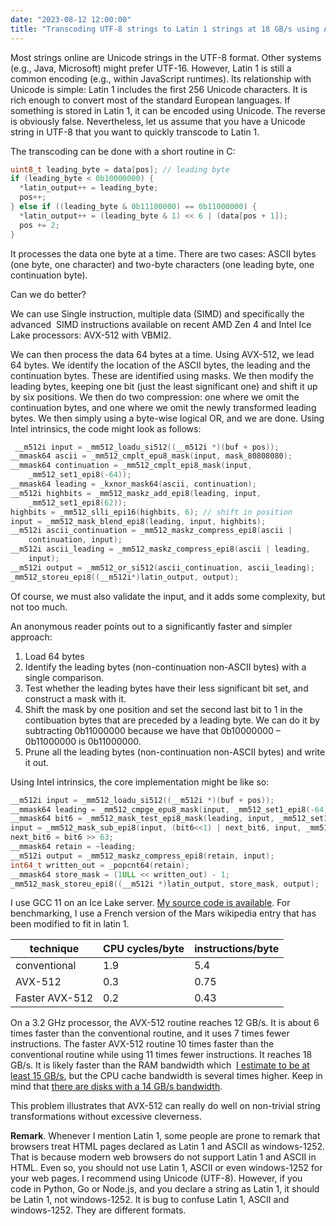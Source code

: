 ```yaml
---
date: "2023-08-12 12:00:00"
title: "Transcoding UTF-8 strings to Latin 1 strings at 18 GB/s using AVX-512"
---
```




Most strings online are Unicode strings in the UTF-8 format. Other systems (e.g., Java, Microsoft) might prefer UTF-16. However, Latin 1 is still a common encoding (e.g., within JavaScript runtimes). Its relationship with Unicode is simple: Latin 1 includes the first 256 Unicode characters. It is rich enough to convert most of the standard European languages. If something is stored in Latin 1, it can be encoded using Unicode. The reverse is obviously false. Nevertheless, let us assume that you have a Unicode string in UTF-8 that you want to quickly transcode to Latin 1.

The transcoding can be done with a short routine in C:
```C
uint8_t leading_byte = data[pos]; // leading byte
if (leading_byte < 0b10000000) {
  *latin_output++ = leading_byte;
  pos++;
} else if ((leading_byte & 0b11100000) == 0b11000000) {
  *latin_output++ = (leading_byte & 1) << 6 | (data[pos + 1]);
  pos += 2;
}
```


It processes the data one byte at a time. There are two cases: ASCII bytes (one byte, one character) and two-byte characters (one leading byte, one continuation byte).

Can we do better?

We can use Single instruction, multiple data (SIMD) and specifically the advanced  SIMD instructions available on recent AMD Zen 4 and Intel Ice Lake processors: AVX-512 with VBMI2.

We can then process the data 64 bytes at a time. Using AVX-512, we lead 64 bytes. We identify the location of the ASCII bytes, the leading and the continuation bytes. These are identified using masks. We then modify the leading bytes, keeping one bit (just the least significant one) and shift it up by six positions. We then do two compression: one where we omit the continuation bytes, and one where we omit the newly transformed leading bytes. We then simply using a byte-wise logical OR, and we are done. Using Intel intrinsics, the code might look as follows:
```C
 __m512i input = _mm512_loadu_si512((__m512i *)(buf + pos));
__mmask64 ascii = _mm512_cmplt_epu8_mask(input, mask_80808080);
__mmask64 continuation = _mm512_cmplt_epi8_mask(input,
    _mm512_set1_epi8(-64));
__mmask64 leading = _kxnor_mask64(ascii, continuation);
__m512i highbits = _mm512_maskz_add_epi8(leading, input,
    _mm512_set1_epi8(62));
highbits = _mm512_slli_epi16(highbits, 6); // shift in position
input = _mm512_mask_blend_epi8(leading, input, highbits);
__m512i ascii_continuation = _mm512_maskz_compress_epi8(ascii | 
    continuation, input);
__m512i ascii_leading = _mm512_maskz_compress_epi8(ascii | leading,
    input);
__m512i output = _mm512_or_si512(ascii_continuation, ascii_leading);
_mm512_storeu_epi8((__m512i*)latin_output, output);

```


Of course, we must also validate the input, and it adds some complexity, but not too much.

An anonymous reader points out to a significantly faster and simpler approach:

1. Load 64 bytes
1. Identify the leading bytes (non-continuation non-ASCII bytes) with a single comparison.
1. Test whether the leading bytes have their less significant bit set, and construct a mask with it.
1. Shift the mask by one position and set the second last bit to 1 in the contibuation bytes that are preceded by a leading byte. We can do it by subtracting 0b11000000 because we have that 0b10000000 &#8211; 0b11000000 is 0b11000000.
1. Prune all the leading bytes (non-continuation non-ASCII bytes) and write it out.


Using Intel intrinsics, the core implementation might be like so:
```C
__m512i input = _mm512_loadu_si512((__m512i *)(buf + pos));
__mmask64 leading = _mm512_cmpge_epu8_mask(input, _mm512_set1_epi8(-64));
__mmask64 bit6 = _mm512_mask_test_epi8_mask(leading, input, _mm512_set1_epi8(1));
input = _mm512_mask_sub_epi8(input, (bit6<<1) | next_bit6, input, _mm512_set1_epi8(-64));
next_bit6 = bit6 >> 63;
__mmask64 retain = ~leading;
__m512i output = _mm512_maskz_compress_epi8(retain, input);
int64_t written_out = _popcnt64(retain);
__mmask64 store_mask = (1ULL << written_out) - 1;
_mm512_mask_storeu_epi8((__m512i *)latin_output, store_mask, output);

```


I use GCC 11 on an Ice Lake server. [My source code is available](https://github.com/lemire/Code-used-on-Daniel-Lemire-s-blog/tree/master/2023/08/11). For benchmarking, I use a French version of the Mars wikipedia entry that has been modified to fit in latin 1.

technique                |CPU cycles/byte          |instructions/byte        |
-------------------------|-------------------------|-------------------------|
conventional             |1.9                      |5.4                      |
AVX-512                  |0.3                      |0.75                     |
Faster AVX-512           |0.2                      |0.43                     |


On a 3.2 GHz processor, the AVX-512 routine reaches 12 GB/s. It is about 6 times faster than the conventional routine, and it uses 7 times fewer instructions. The faster AVX-512 routine 10 times faster than the conventional routine while using 11 times fewer instructions. It reaches 18 GB/s. It is likely faster than the RAM bandwidth which  [I estimate to be at least 15 GB/s](https://www.cs.virginia.edu/stream/ref.html), but the CPU cache bandwidth is several times higher. Keep in mind that [there are disks with a 14 GB/s bandwidth](https://www.tomshardware.com/news/phison-demos-ps5026-e26-max14um-gen5-ssd-with-a-14-gbs-read-speed).

This problem illustrates that AVX-512 can really do well on non-trivial string transformations without excessive cleverness.

__Remark__. Whenever I mention Latin 1, some people are prone to remark that browsers treat HTML pages declared as Latin 1 and ASCII as windows-1252. That is because modern web browsers do not support Latin 1 and ASCII in HTML. Even so, you should not use Latin 1, ASCII or even windows-1252 for your web pages. I recommend using Unicode (UTF-8). However, if you code in Python, Go or Node.js, and you declare a string as Latin 1, it should be Latin 1, not windows-1252. It is bug to confuse Latin 1, ASCII and windows-1252. They are different formats.

